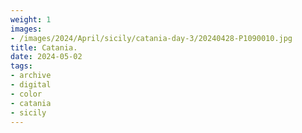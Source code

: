 ```yaml
---
weight: 1
images:
- /images/2024/April/sicily/catania-day-3/20240428-P1090010.jpg
title: Catania.
date: 2024-05-02
tags:
- archive
- digital
- color
- catania
- sicily
---
```


